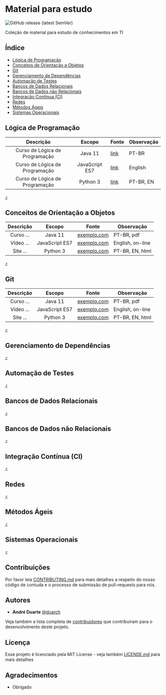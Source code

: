 # Material para estudo
![GitHub release (latest SemVer)](https://img.shields.io/github/v/release/duarch/proitec?sort=semver&style=flat-square)

Coleção de material para estudo de conhecimentos em TI 

## Índice

- [Lógica de Programação](#lógica-de-programação)
- [Conceitos de Orientação a Objetos](#conceitos-de-orientação-a-objetos)
- [Git](#git) 
- [Gerenciamento de Dependências](#gerenciamento-de-dependências) 
- [Automação de Testes](#automação-de-testes) 
- [Bancos de Dados Relacionais](#bancos-de-dados-relacionais)
- [Bancos de Dados não Relacionais](#bancos-de-dados-não-relacionais)
- [Integração Contínua (CI)](#integração-contínua-ci) 
- [Redes](#redes)
- [Métodos Ágeis](#métodos-ágeis) 
- [Sistemas Operacionais](#sistemas-operacionais) 


## Lógica de Programação 

 Descrição  | Escopo |  Fonte | Observação 
:---: | :---: | --- | --- 
Curso de Lógica de Programação | Java 11 | [link](https://www.google.com)  | PT-BR 
Curso de Lógica de Programação | JavaScript ES7 | [link](https://www.google.com) | English 
Curso de Lógica de Programação |  Python 3 | [link](https://www.google.com)  | PT-BR, EN

[⤴️](#índice)
## Conceitos de Orientação a Objetos 
 Descrição  | Escopo |  Fonte | Observação 
:---: | :---: | --- | --- 
Curso ... | Java 11 | [exemplo.com](https://www.google.com)  | PT-BR, pdf
Vídeo ... | JavaScript ES7 | [exemplo.com](https://www.google.com) | English, on-line 
Site ... |  Python 3 | [exemplo.com](https://www.google.com)  | PT-BR, EN, html 

[⤴️](#índice)
## Git 
 Descrição  | Escopo |  Fonte | Observação 
:---: | :---: | --- | --- 
Curso ... | Java 11 | [exemplo.com](https://www.google.com)  | PT-BR, pdf
Vídeo ... | JavaScript ES7 | [exemplo.com](https://www.google.com) | English, on-line 
Site ... |  Python 3 | [exemplo.com](https://www.google.com)  | PT-BR, EN, html 

[⤴️](#índice)
## Gerenciamento de Dependências 

[⤴️](#índice)
## Automação de Testes 

[⤴️](#índice)
## Bancos de Dados Relacionais

[⤴️](#índice)
## Bancos de Dados não Relacionais

[⤴️](#índice)
## Integração Contínua (CI) 

[⤴️](#índice)
## Redes

[⤴️](#índice)
## Métodos Ágeis 

[⤴️](#índice)
## Sistemas Operacionais 

[⤴️](#índice)




## Contribuições

Por favor leia [CONTRIBUTING.md](https://github.com/duarch/proitec/blob/master/CONTRIBUTING.md) para mais detalhes a respeito do nosso código de contuda e o processo de submissão de pull-requests para nós.
 

## Autores

* **André Duarte** [@duarch](https://github.com/duarch)

Veja também a lista completa de [contribuidores](https://github.com/duarch/proitec/contributors) que contribuiram para o desenvolvimento deste projeto.

## Licença

Esse projeto é licenciado pela MIT License - veja também [LICENSE.md](LICENSE.md) para mais detalhes

## Agradecimentos

* Obrigado



